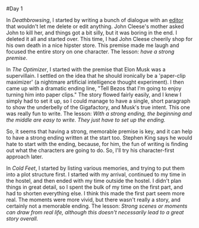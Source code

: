 #Day 1

In *Deathbrowsing*, I started by writing a bunch of dialogue with an [editor](https://www.moreofless.co.uk/earnestwrite) that wouldn't let me delete or edit anything. John Cleese's mother asked John to kill her, and things got a bit silly, but it was boring in the end. I deleted it all and started over. This time, I had John Cleese cheerily shop for his own death in a nice hipster store. This premise made me laugh and focused the entire story on one character. The lesson: *have a strong premise*. 

In *The Optimizer*, I started with the premise that Elon Musk was a supervillain. I settled on the idea that he should ironically be a 'paper-clip maximizer' (a nightmare artificial intelligence thought experiment). I then came up with a dramatic ending line, "Tell Bezos that I'm going to enjoy turning him into paper clips." The story flowed fairly easily, and I knew I simply had to set it up, so I could manage to have a single, short paragraph to show the underbelly of the Gigafactory, and Musk's true intent. This one was really fun to write. The lesson: *With a strong ending, the beginning and the middle are easy to write. They just have to set up the ending.*

So, it seems that having a strong, memorable premise is key, and it can help to have a strong ending written at the start too. Stephen King says he would hate to start with the ending, because, for him, the fun of writing is finding out what the characters are going to do. So, I'll try his character-first approach later. 

In *Cold Feet*, I started by listing various memories, and trying to put them into a plot structure first. I started with my arrival, continued to my time in the hostel, and then ended with my time outside the hostel. I didn't plan things in great detail, so I spent the bulk of my time on the first part, and had to shorten everything else. I think this made the first part seem more real. The moments were more vivid, but there wasn't really a story, and certainly not a memorable ending. The lesson: *Strong scenes or moments can draw from real life, although this doesn't necessarily lead to a great story overall.*